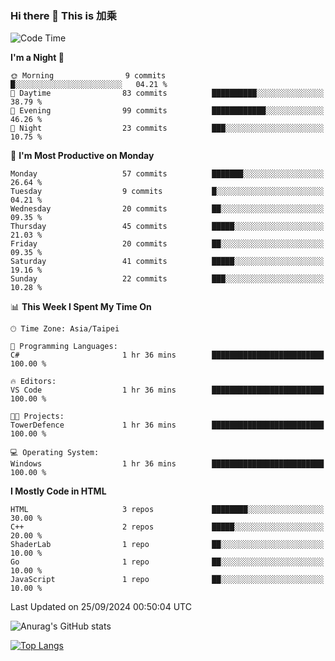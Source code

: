 ### Hi there 👋 This is 加乘 



<!--START_SECTION:waka-->
![Code Time](http://img.shields.io/badge/Code%20Time-68%20hrs%2041%20mins-blue)

**I'm a Night 🦉** 

```text
🌞 Morning                9 commits           █░░░░░░░░░░░░░░░░░░░░░░░░   04.21 % 
🌆 Daytime                83 commits          ██████████░░░░░░░░░░░░░░░   38.79 % 
🌃 Evening                99 commits          ████████████░░░░░░░░░░░░░   46.26 % 
🌙 Night                  23 commits          ███░░░░░░░░░░░░░░░░░░░░░░   10.75 % 
```
📅 **I'm Most Productive on Monday** 

```text
Monday                   57 commits          ███████░░░░░░░░░░░░░░░░░░   26.64 % 
Tuesday                  9 commits           █░░░░░░░░░░░░░░░░░░░░░░░░   04.21 % 
Wednesday                20 commits          ██░░░░░░░░░░░░░░░░░░░░░░░   09.35 % 
Thursday                 45 commits          █████░░░░░░░░░░░░░░░░░░░░   21.03 % 
Friday                   20 commits          ██░░░░░░░░░░░░░░░░░░░░░░░   09.35 % 
Saturday                 41 commits          █████░░░░░░░░░░░░░░░░░░░░   19.16 % 
Sunday                   22 commits          ███░░░░░░░░░░░░░░░░░░░░░░   10.28 % 
```


📊 **This Week I Spent My Time On** 

```text
🕑︎ Time Zone: Asia/Taipei

💬 Programming Languages: 
C#                       1 hr 36 mins        █████████████████████████   100.00 % 

🔥 Editors: 
VS Code                  1 hr 36 mins        █████████████████████████   100.00 % 

🐱‍💻 Projects: 
TowerDefence             1 hr 36 mins        █████████████████████████   100.00 % 

💻 Operating System: 
Windows                  1 hr 36 mins        █████████████████████████   100.00 % 
```

**I Mostly Code in HTML** 

```text
HTML                     3 repos             ████████░░░░░░░░░░░░░░░░░   30.00 % 
C++                      2 repos             █████░░░░░░░░░░░░░░░░░░░░   20.00 % 
ShaderLab                1 repo              ██░░░░░░░░░░░░░░░░░░░░░░░   10.00 % 
Go                       1 repo              ██░░░░░░░░░░░░░░░░░░░░░░░   10.00 % 
JavaScript               1 repo              ██░░░░░░░░░░░░░░░░░░░░░░░   10.00 % 
```




 Last Updated on 25/09/2024 00:50:04 UTC
<!--END_SECTION:waka-->


![Anurag's GitHub stats](https://github-readme-stats.vercel.app/api?username=40436michael&show_icons=true)

[![Top Langs](https://github-readme-stats.vercel.app/api/top-langs/?username=40436michael&layout=compact)](https://github.com/anuraghazra/github-readme-stats)



<!--
**40436michael/40436michael** is a ✨ _special_ ✨ repository because its `README.md` (this file) appears on your GitHub profile.

Here are some ideas to get you started:

- 🔭 I’m currently working on ...
- 🌱 I’m currently learning ...
- 👯 I’m looking to collaborate on ...
- 🤔 I’m looking for help with ...
- 💬 Ask me about ...
- 📫 How to reach me: ...
- 😄 Pronouns: ...
- ⚡ Fun fact: ...
-->
